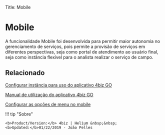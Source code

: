 Title: Mobile

# Mobile

A funcionalidade Mobile foi desenvolvida para permitir maior autonomia no gerenciamento de serviços, pois permite a provisão de serviços em diferentes perspectivas, seja como portal de atendimento ao usuário final, seja como instância flexível para o analista realizar o serviço de campo.


Relacionado
----------

[Configurar instância para uso do aplicativo 4biz GO][1]

[Manual de utilização do aplicativo 4biz GO][2]

[Configurar as opções de menu no mobile][3]


[1]:/pt-br/4biz-helium/additional-features/mobile-and-field-service/configuration/configure-field-service-application.html
[2]:/pt-br/4biz-helium/additional-features/mobile-and-field-service/apps/4biz-field-service-manual.html
[3]:/pt-br/4biz-helium/additional-features/mobile-and-field-service/configuration/configure-mobile-options.html


!!! tip "Sobre"

    <b>Product/Version:</b> 4biz | Helium &nbsp;&nbsp;
    <b>Updated:</b>01/22/2019 - João Pelles  
